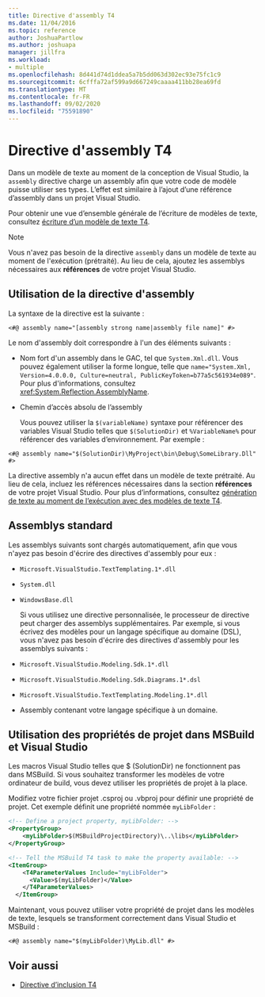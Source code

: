 ```yaml
---
title: Directive d'assembly T4
ms.date: 11/04/2016
ms.topic: reference
author: JoshuaPartlow
ms.author: joshuapa
manager: jillfra
ms.workload:
- multiple
ms.openlocfilehash: 8d441d74d1ddea5a7b5dd063d302ec93e75fc1c9
ms.sourcegitcommit: 6cfffa72af599a9d667249caaaa411bb28ea69fd
ms.translationtype: MT
ms.contentlocale: fr-FR
ms.lasthandoff: 09/02/2020
ms.locfileid: "75591890"
---
```

# <a name="t4-assembly-directive"></a>Directive d'assembly T4

Dans un modèle de texte au moment de la conception de Visual Studio, la `assembly` directive charge un assembly afin que votre code de modèle puisse utiliser ses types. L’effet est similaire à l’ajout d’une référence d’assembly dans un projet Visual Studio.

 Pour obtenir une vue d’ensemble générale de l’écriture de modèles de texte, consultez [écriture d’un modèle de texte T4](../modeling/writing-a-t4-text-template.md).

> [!NOTE]
> Vous n'avez pas besoin de la directive `assembly` dans un modèle de texte au moment de l'exécution (prétraité). Au lieu de cela, ajoutez les assemblys nécessaires aux **références** de votre projet Visual Studio.

## <a name="using-the-assembly-directive"></a>Utilisation de la directive d'assembly
 La syntaxe de la directive est la suivante :

```
<#@ assembly name="[assembly strong name|assembly file name]" #>
```

 Le nom d'assembly doit correspondre à l'un des éléments suivants :

- Nom fort d'un assembly dans le GAC, tel que `System.Xml.dll`. Vous pouvez également utiliser la forme longue, telle que `name="System.Xml, Version=4.0.0.0, Culture=neutral, PublicKeyToken=b77a5c561934e089"`. Pour plus d'informations, consultez <xref:System.Reflection.AssemblyName>.

- Chemin d’accès absolu de l’assembly

  Vous pouvez utiliser la `$(variableName)` syntaxe pour référencer des variables Visual Studio telles que `$(SolutionDir)` et `%VariableName%` pour référencer des variables d’environnement. Par exemple :

```
<#@ assembly name="$(SolutionDir)\MyProject\bin\Debug\SomeLibrary.Dll" #>
```

 La directive assembly n'a aucun effet dans un modèle de texte prétraité. Au lieu de cela, incluez les références nécessaires dans la section **références** de votre projet Visual Studio. Pour plus d’informations, consultez [génération de texte au moment de l’exécution avec des modèles de texte T4](../modeling/run-time-text-generation-with-t4-text-templates.md).

## <a name="standard-assemblies"></a>Assemblys standard
 Les assemblys suivants sont chargés automatiquement, afin que vous n'ayez pas besoin d'écrire des directives d'assembly pour eux :

- `Microsoft.VisualStudio.TextTemplating.1*.dll`

- `System.dll`

- `WindowsBase.dll`

  Si vous utilisez une directive personnalisée, le processeur de directive peut charger des assemblys supplémentaires. Par exemple, si vous écrivez des modèles pour un langage spécifique au domaine (DSL), vous n'avez pas besoin d'écrire des directives d'assembly pour les assemblys suivants :

- `Microsoft.VisualStudio.Modeling.Sdk.1*.dll`

- `Microsoft.VisualStudio.Modeling.Sdk.Diagrams.1*.dsl`

- `Microsoft.VisualStudio.TextTemplating.Modeling.1*.dll`

- Assembly contenant votre langage spécifique à un domaine.

## <a name="using-project-properties-in-both-msbuild-and-visual-studio"></a><a name="msbuild"></a> Utilisation des propriétés de projet dans MSBuild et Visual Studio
 Les macros Visual Studio telles que $ (SolutionDir) ne fonctionnent pas dans MSBuild. Si vous souhaitez transformer les modèles de votre ordinateur de build, vous devez utiliser les propriétés de projet à la place.

 Modifiez votre fichier projet .csproj ou .vbproj pour définir une propriété de projet. Cet exemple définit une propriété nommée `myLibFolder` :

```xml
<!-- Define a project property, myLibFolder: -->
<PropertyGroup>
    <myLibFolder>$(MSBuildProjectDirectory)\..\libs</myLibFolder>
</PropertyGroup>

<!-- Tell the MSBuild T4 task to make the property available: -->
<ItemGroup>
    <T4ParameterValues Include="myLibFolder">
      <Value>$(myLibFolder)</Value>
    </T4ParameterValues>
  </ItemGroup>
```

 Maintenant, vous pouvez utiliser votre propriété de projet dans les modèles de texte, lesquels se transforment correctement dans Visual Studio et MSBuild :

```
<#@ assembly name="$(myLibFolder)\MyLib.dll" #>
```

## <a name="see-also"></a>Voir aussi

- [Directive d’inclusion T4](../modeling/t4-include-directive.md)

